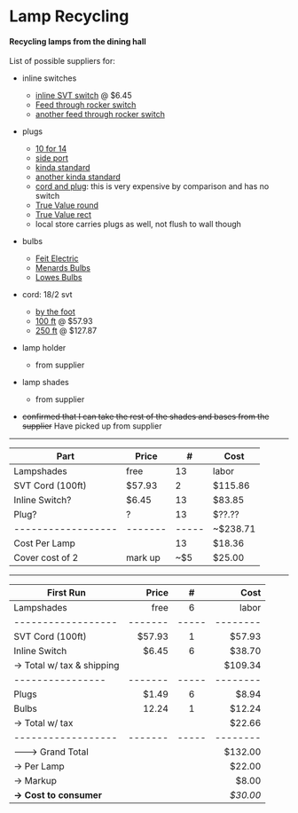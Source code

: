 # Lamp Recycling

#### Recycling lamps from the dining hall

List of possible suppliers for:


 - inline switches
   - [inline SVT switch](https://www.nostalgicbulbs.com/collections/all-cord-switches/products/b3092-50) @ $6.45
   - [Feed through rocker switch](https://www.menards.com/main/electrical/light-switches-dimmers-outlets/light-switches/eaton-feed-through-cord-switch-brown/bp933b/p-1444427452667-c-6324.htm?tid=-7514875377910566496&ipos=12)
   - [another feed through rocker switch](https://www.menards.com/main/electrical/light-switches-dimmers-outlets/light-switches/smart-electrician-brown-heavy-duty-cord-switch/91350/p-12148367795335690-c-6324.htm?tid=5249804315044236616&ipos=101)


 - plugs
   - [10 for 14](https://www.amazon.com/Leviton-101-P-Residential-Polarized-Non-Grounding/dp/B005KL8SXK?th=1)
   - [side port](https://www.lowes.com/pd/Eaton-15-Amp-Volt-Black-2-Wire/3568794)
   - [kinda standard](https://www.lowes.com/pd/Pass-Seymour-Legrand-15-Amp-Volt-Black-2-Wire-Plug/3536378)
   - [another kinda standard](https://www.menards.com/main/electrical/light-switches-dimmers-outlets/plugs/legrand-reg-pass-seymour-reg-15-amp-125-volt-black-plug/sa540bkcc10/p-1444451226818.htm)
   - [cord and plug](https://www.antiquelampsupply.com/black-18-3-svt-cord-set-with-3-prong-polarized-plug-set-choice-of-length.html): this is very expensive by comparison and has no switch
   - [True Value round](https://www.truevalue.com/catalog/product/view/id/59398/s/round-construction-plug-residential-thermoplastic-15-amp-125-volt-black/category/1084/)
   - [True Value rect](https://www.truevalue.com/shop/electrical/plugs-connectors/plugs-connectors-straight-blade-standard-grade/easy-installation-quick-plug-white-2-pk)
   - local store carries plugs as well, not flush to wall though


 - bulbs
   - [Feit Electric](https://www.menards.com/main/electrical/light-bulbs/led-light-bulbs/feit-electric-60w-equivalent-g16-1-2-soft-white-dimmable-led-light-bulb/bpg1660927cafil-2-rp/p-2654092911148254-c-7482.htm?tid=-4546246936774116851&ipos=6)
   - [Menards Bulbs](https://www.menards.com/main/electrical/light-bulbs/led-light-bulbs/c-7482.htm?queryType=allItems&Spec_BulbShape_facet=Globe&rid=ZCvYbfhFZj&Spec_BaseType_facet=E12+Candelabra)
   - [Lowes Bulbs](https://www.lowes.com/pl/Candelabra-base-e-12--General-purpose-led-light-bulbs-Light-bulbs-Lighting-ceiling-fans/2016985961?sortMethod=sortBy_bestSellers&refinement=4294691412)


 - cord: 18/2 svt
   - [by the foot](https://www.nostalgicbulbs.com/products/pendant-black-round-2-conductor-cord-per-ft-html)
   - [100 ft](https://www.nostalgicbulbs.com/products/pendant-black-round-2-conductor-cord-100-ft-spool-html) @ $57.93
   - [250 ft](https://www.nostalgicbulbs.com/collections/pendant-lamp-wire/products/pendant-black-round-2-conductor-cord-250-ft-spool) @ $127.87


 - lamp holder
   - from supplier


- lamp shades
   - from supplier


- ~~confirmed that I can take the rest of the shades and bases from the supplier~~ Have picked up from supplier

---

|       Part       | Price |  #  | Cost    |
|------------------|-------|-----|---------|
| Lampshades       | free  | 13  | labor   |
| SVT Cord (100ft) | $57.93|  2  | $115.86 |
|  Inline Switch?  | $6.45 | 13  | $83.85  |
|      Plug?       |   ?   | 13  | $??.??  |
|------------------|-------|-----|~$238.71 |
|  Cost Per Lamp   |       | 13  | $18.36  |
|  Cover cost of 2 |mark up| ~$5 | $25.00  |

---

| **First Run**    | Price |  #  | Cost   |
| ---------------  |------:|:---:|-------:|
| Lampshades       | free  |  6  | labor  |
|------------------|-------|-----|--------|
| SVT Cord (100ft) | $57.93|  1  | $57.93 |
| Inline Switch    | $6.45 |  6  | $38.70 |
| -> Total w/ tax & shipping | | | $109.34|
| ---------------- |-------|-----|--------|
| Plugs            | $1.49 |  6  | $8.94  |
| Bulbs            | 12.24 |  1  | $12.24 |
| -> Total w/ tax  |       |     | $22.66 |
|------------------|-------|-----|--------|
| ---> Grand Total |       |     | $132.00|
| -> Per Lamp      |       |     | $22.00 |
| -> Markup        |       |     | $8.00  |
|**-> Cost to consumer**   |  |  |*$30.00*|
